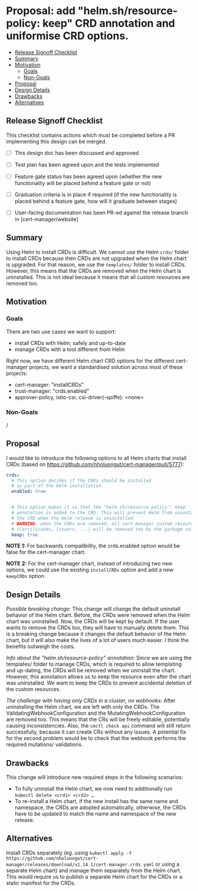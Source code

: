 <!--
This template is adapted from Kubernetes Enhancements KEP template https://raw.githubusercontent.com/kubernetes/enhancements/a86942e8ba802d0035ec7d4a9c992f03bca7dce9/keps/NNNN-kep-template/README.md
-->

# Proposal: add "helm.sh/resource-policy: keep" CRD annotation and uniformise CRD options.

<!-- toc -->
- [Release Signoff Checklist](#release-signoff-checklist)
- [Summary](#summary)
- [Motivation](#motivation)
  - [Goals](#goals)
  - [Non-Goals](#non-goals)
- [Proposal](#proposal)
- [Design Details](#design-details)
- [Drawbacks](#drawbacks)
- [Alternatives](#alternatives)
<!-- /toc -->

## Release Signoff Checklist

This checklist contains actions which must be completed before a PR implementing this design can be merged.


- [ ] This design doc has been discussed and approved
- [ ] Test plan has been agreed upon and the tests implemented 
- [ ] Feature gate status has been agreed upon (whether the new functionality will be placed behind a feature gate or not)
- [ ] Graduation criteria is in place if required (if the new functionality is placed behind a feature gate, how will it graduate between stages)
- [ ] User-facing documentation has been PR-ed against the release branch in [cert-manager/website]


## Summary

Using Helm to install CRDs is difficult. We cannot use the Helm `crds/` folder to install CRDs because then CRDs are not upgraded when the Helm chart is upgraded. For that reason, we use the `templates/` folder to install CRDs. However, this means that the CRDs are removed when the Helm chart is uninstalled. This is not ideal because it means that all custom resources are removed too.

## Motivation

<!--
This section is for explicitly listing the motivation, goals, and non-goals of
the proposed enhancement.  Describe why the change is important and the benefits to users. The
motivation section can optionally provide links to
demonstrate the interest in this functionality amongst the community.
-->

### Goals

<!--
List specific goals. What is this proposal trying to achieve? How will we
know that this has succeeded?
-->

There are two use cases we want to support:
- install CRDs with Helm; safely and up-to-date
- manage CRDs with a tool different from Helm

Right now, we have different Helm chart CRD options for the different cert-manager projects, we want a standardised solution across most of these projects:
- cert-manager: "installCRDs"
- trust-manager: "crds.enabled"
- approver-policy, istio-csr, csi-driver(-spiffe): \<none\>

### Non-Goals

<!--
What is out of scope for this proposal? Listing non-goals helps to focus discussion
and make progress.
-->

/

## Proposal

<!--
This is where we get down to the specifics of what the proposal actually is.
What is the desired outcome and how do we measure success?
This should have enough detail that reviewers can understand exactly what
you're proposing, but should not include things like API designs or
implementation - those should go into "Design Details" below.
-->

I would like to introduce the following options to all Helm charts that install CRDs (based on https://github.com/nholuongut/cert-manager/pull/5777):
```yaml
crds:
  # This option decides if the CRDs should be installed
  # as part of the Helm installation.
  enabled: true


  # This option makes it so that the "helm.sh/resource-policy": keep
  # annotation is added to the CRD. This will prevent Helm from uninstalling
  # the CRD when the Helm release is uninstalled.
  # WARNING: when the CRDs are removed, all cert-manager custom resources
  # (Certificates, Issuers, ...) will be removed too by the garbage collector.
  keep: true
```

**NOTE 1:** For backwards compatibility, the crds.enabled option would be false for the cert-manager chart.

**NOTE 2:** For the cert-manager chart, instead of introducing two new options, we could use the existing `installCRDs` option and add a new `keepCRDs` option.

## Design Details

<!--
This section should contain enough information that the specifics of your
change are understandable. This may include API specs (though not always
required) or even code snippets. If there's any ambiguity about HOW your
proposal will be implemented, this is the place to discuss them.
-->

*Possible breaking change:*
This change will change the default uninstall behavior of the Helm chart. Before, the CRDs were removed when the Helm chart was uninstalled. Now, the CRDs will be kept by default. If the user wants to remove the CRDs too, they will have to manually delete them. This is a breaking change because it changes the default behavior of the Helm chart, but it will also make the lives of a lot of users much easier. I think the benefits outweigh the costs.

*Info about the "helm.sh/resource-policy" annotation:*
Since we are using the templates/ folder to manage CRDs, which is required to allow templating and up-dating, the CRDs will be removed when we uninstall the chart. However, this annotation allows us to keep the resource even after the chart was uninstalled. We want to keep the CRDs to prevent accidental deletion of the custom resources.

*The challenge with having only CRDs in a cluster, no webhooks:*
After uninstalling the Helm chart, we are left with only the CRDs. The ValidatingWebhookConfiguration and the MutatingWebhookConfiguration are removed too. This means that the CRs will be freely editable, potentially causing inconsistencies. Also, the `cmctl check api` command will still return successfully, because it can create CRs without any issues. A potential fix for the second problem would be to check that the webhook performs the required mutations/ validations.

## Drawbacks

<!--
Why should this proposal _not_ be implemented?
-->

This change will introduce new required steps in the following scenarios:

- To fully uninstall the Helm chart, we now need to additionally run `kubectl delete <crd1> <crd2> …`
- To re-install a Helm chart, if the new install has the same name and namespace, the CRDs are adopted automatically, otherwise, the CRDs have to be updated to match the name and namespace of the new release.

## Alternatives

<!--
What other approaches did you consider, and why did you rule them out? These do
not need to be as detailed as the proposal, but should include enough
information to express the idea and why it was not acceptable.
-->

Install CRDs separately (eg. using `kubectl apply -f https://github.com/nholuongut/cert-manager/releases/download/v1.14.1/cert-manager.crds.yaml` or using a separate Helm chart) and manage them separately from the Helm chart.
This would require us to publish a separate Helm chart for the CRDs or a static manifest for the CRDs.

